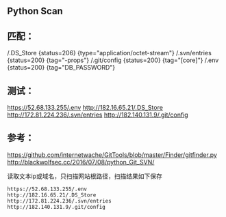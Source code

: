 ## Python Scan

## 匹配：
/.DS_Store         {status=206}     {type="application/octet-stream"}
/.svn/entries         {status=200}    {tag="-props"}
/.git/config          {status=200}    {tag="[core]"}
/.env	{status=200}    {tag="DB_PASSWORD"}

## 测试：
https://52.68.133.255/.env
http://182.16.65.21/.DS_Store
http://172.81.224.236/.svn/entries
http://182.140.131.9/.git/config

## 参考：
https://github.com/internetwache/GitTools/blob/master/Finder/gitfinder.py
http://blackwolfsec.cc/2016/07/08/python_Git_SVN/


读取文本ip或域名，只扫描网站根路径，扫描结果如下保存
```
https://52.68.133.255/.env
http://182.16.65.21/.DS_Store
http://172.81.224.236/.svn/entries
http://182.140.131.9/.git/config
```
